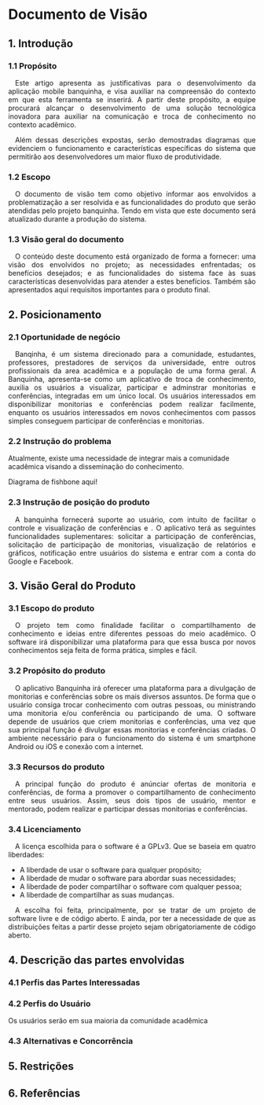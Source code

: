 # Documento de Visão
## 1. Introdução
### 1.1 Propósito
<p align="justify">&emsp;Este artigo apresenta as justificativas para o desenvolvimento da aplicação mobile banquinha, e visa auxiliar na compreensão do contexto em que esta ferramenta se inserirá. A partir deste propósito, a equipe procurará alcançar o desenvolvimento de uma solução tecnológica inovadora para auxiliar na comunicação e troca de conhecimento no contexto acadêmico.</p>

<p align="justify">&emsp;Além dessas descrições expostas, serão demostradas diagramas que evidenciem o funcionamento e características específicas do sistema que permitirão aos desenvolvedores um maior fluxo de produtividade.</p>

### 1.2 Escopo
<p align="justify">&emsp;O documento de visão tem como objetivo informar aos envolvidos a problematização a ser resolvida e as funcionalidades do produto que serão atendidas pelo projeto banquinha. Tendo em vista que este documento será atualizado durante a produção do sistema.</p>

### 1.3 Visão geral do documento
<p align="justify">&emsp;O conteúdo deste documento está organizado de forma a fornecer: uma visão dos envolvidos no projeto; as necessidades enfrentadas; os benefícios desejados; e as funcionalidades do sistema face às suas características desenvolvidas para atender a estes benefícios. Também são apresentados aqui requisitos importantes para o produto final.</p>

## 2. Posicionamento
### 2.1 Oportunidade de negócio
<p align="justify">&emsp;Banqinha, é um sistema direcionado para a comunidade, estudantes, professores, prestadores de serviços da universidade, entre outros profissionais da area acadêmica e a população de uma forma geral. A Banquinha, apresenta-se como um aplicativo de troca de conhecimento, auxilia os usuários a visualizar, participar e adminstrar monitorias e conferências, integradas em um único local. Os usuários interessados em disponibilizar monitorias e conferências podem realizar facilmente, enquanto os usuários interessados em novos conhecimentos com passos simples conseguem participar de conferências e monitorias.</p>

### 2.2 Instrução do problema
Atualmente, existe uma necessidade de integrar mais a comunidade acadêmica visando a disseminação do conhecimento.

Diagrama de fishbone aqui!

### 2.3 Instrução de posição do produto
<p align="justify">&emsp;A banquinha fornecerá suporte ao usuário, com intuito de facilitar o controle e visualização de conferências e . O aplicativo terá as seguintes funcionalidades suplementares: solicitar a participação de conferências, solicitação de participação de monitorias, visualização de relatórios e gráficos, notificação entre usuários do sistema e entrar com a conta do Google e Facebook.</p>

## 3. Visão Geral do Produto

### 3.1 Escopo do produto
<p align="justify">&emsp;O projeto tem como finalidade facilitar o compartilhamento de conhecimento e ideias entre diferentes pessoas do meio acadêmico. O software irá disponibilizar uma plataforma para que essa busca por novos conhecimentos seja feita de forma prática, simples e fácil.</p>

### 3.2 Propósito do produto
<p align="justify">&emsp;O aplicativo Banquinha irá oferecer uma plataforma para a divulgação de monitorias e conferências sobre os mais diversos assuntos. De forma que o usuário consiga trocar conhecimento com outras pessoas, ou ministrando uma monitoria e/ou conferência ou participando de uma. O software depende de usuários que criem monitorias e conferências, uma vez que sua principal função é divulgar essas monitorias e conferências criadas. O ambiente necessário para o funcionamento do sistema é um smartphone Android ou iOS e conexão com a internet.</p>

### 3.3 Recursos do produto
<p align="justify">&emsp;A principal função do produto é anúnciar ofertas de monitoria e conferências, de forma a promover o compartilhamento de conhecimento entre seus usuários. Assim, seus dois tipos de usuário, mentor e mentorado, podem realizar e participar dessas monitorias e conferências.</p>

### 3.4 Licenciamento
<p align="justify">&emsp;A licença escolhida para o software é a GPLv3. Que se baseia em quatro liberdades:</p>

  - A liberdade de usar o software para qualquer propósito;
  - A liberdade de mudar o software para abordar suas necessidades;
  - A liberdade de poder compartilhar o software com qualquer pessoa;
  - A liberdade de compartilhar as suas mudanças.

<p align="justify">&emsp;A escolha foi feita, principalmente, por se tratar de um projeto de software livre e de código aberto. E ainda, por ter a necessidade de que as distribuições feitas a partir desse projeto sejam obrigatoriamente de código aberto.</p>

## 4. Descrição das partes envolvidas

### 4.1 Perfis das Partes Interessadas

### 4.2 Perfis do Usuário
Os usuários serão em sua maioria da comunidade acadêmica

### 4.3 Alternativas e Concorrência

## 5. Restrições

## 6. Referências
